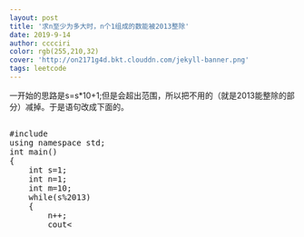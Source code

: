 ```yaml
---
layout: post
title: '求n至少为多大时，n个1组成的数能被2013整除'
date: 2019-9-14
author: cccciri
color: rgb(255,210,32)
cover: 'http://on2171g4d.bkt.clouddn.com/jekyll-banner.png'
tags: leetcode
---
```


一开始的思路是s=s*10+1;但是会超出范围，所以把不用的（就是2013能整除的部分）减掉。于是语句改成下面的。

<pre name="code" class="c++"> 
#include<iostream>
using namespace std;
int main()
{
	int s=1;
	int n=1;
	int m=10;
	while(s%2013)
	{
		n++;
		cout<<s<<endl;
		s=(s%2013)*10+1;
	}
		cout<<n;
}
</pre>